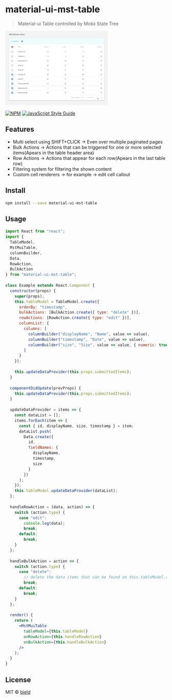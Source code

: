 # material-ui-mst-table

> Material-ui Table controlled by Mobx State Tree

![](demo.gif)

[![NPM](https://img.shields.io/npm/v/material-ui-mst-table.svg)](https://www.npmjs.com/package/material-ui-mst-table) [![JavaScript Style Guide](https://img.shields.io/badge/code_style-standard-brightgreen.svg)](https://standardjs.com)

## Features
- Multi select using SHIFT+CLICK -> Even over multiple paginated pages
- Bulk Actions -> Actions that can be triggered for one or more selected items(Apears in the table header area)
- Row Actions -> Actions that appear for each row(Apears in the last table row)
- Filtering system for filtering the shown content
- Custom cell renderers -> for example -> edit cell callout

## Install

```bash
npm install --save material-ui-mst-table
```

## Usage

```jsx
import React from "react";
import {
  TableModel,
  MstMuiTable,
  columnBuilder,
  Data,
  RowAction,
  BulkAction
} from "material-ui-mst-table";

class Example extends React.Component {
  constructor(props) {
    super(props);
    this.tableModel = TableModel.create({
      orderBy: "timestamp",
      bulkActions: [BulkAction.create({ type: "delete" })],
      rowActions: [RowAction.create({ type: "edit" })],
      columnList: {
        columns: [
          columnBuilder("displayName", "Name", value => value),
          columnBuilder("timestamp", "Date", value => value),
          columnBuilder("size", "Size", value => value, { numeric: true })
        ]
      }
    });

    this.updateDataProvider(this.props.submittedItems);
  }

  componentDidUpdate(prevProps) {
    this.updateDataProvider(this.props.submittedItems);
  }

  updateDataProvider = items => {
    const dataList = [];
    items.forEach(item => {
      const { id, displayName, size, timestamp } = item;
      dataList.push(
        Data.create({
          id,
          fieldNames: {
            displayName,
            timestamp,
            size
          }
        })
      );
    });
    this.tableModel.updateDataProvider(dataList);
  };

  handleRowAction = (data, action) => {
    switch (action.type) {
      case "edit":
        console.log(data);
        break;
      default:
        break;
    }
  };

  handleBulkAction = action => {
    switch (action.type) {
      case "delete":
        // delete the data items that can be found on this.tableModel.selected
        break;
      default:
        break;
    }
  };

  render() {
    return (
      <MstMuiTable
        tableModel={this.tableModel}
        onRowAction={this.handleRowAction}
        onBulkAction={this.handleBulkAction}
      />
    );
  }
}
```

## License

MIT © [bjeld](https://github.com/bjeld)
